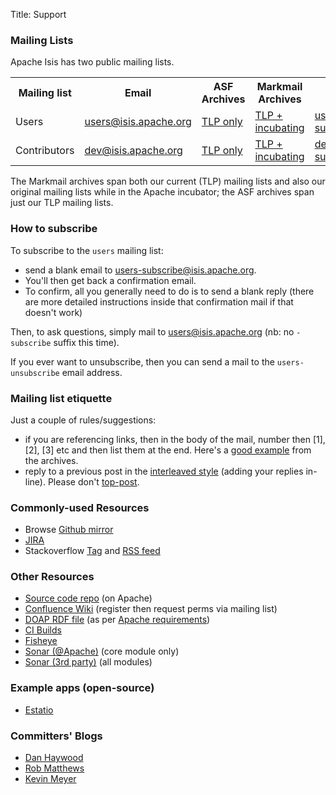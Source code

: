 Title: Support

### Mailing Lists

Apache Isis has two public mailing lists.

<table class="table table-bordered table-hover">
<tr>
	<th>Mailing list</th>
	<th>Email</th>
	<th>ASF Archives</th>
	<th>Markmail Archives</th>
	<th>Subscribe</th>
</tr>
<tr>
	<td>Users</t>
	<td><a href="mailto:users@isis.apache.org">users@isis.apache.org</a></td>
	<td><a href="http://mail-archives.apache.org/mod_mbox/isis-users/">TLP only</a>
	<td><a href="http://markmail.org/search/isis-users+list:org.apache.incubator.isis-users">TLP + incubating</a>
	</td>
	<td><a href="mailto:users-subscribe@isis.apache.org">users-subscribe@isis.apache.org</a></td>
</tr>
<tr>
	<td>Contributors</t>
	<td><a href="mailto:dev@isis.apache.org">dev@isis.apache.org</a></td>
	<td><a href="http://mail-archives.apache.org/mod_mbox/isis-dev/">TLP only</a>
	<td><a href="http://markmail.org/search/isis-dev+list:org.apache.incubator.isis-dev">TLP + incubating</a>
	</td>
	<td><a href="mailto:dev-subscribe@isis.apache.org">dev-subscribe@isis.apache.org</a></td></tr>
</table>

The Markmail archives span both our current (TLP) mailing lists and also our original mailing lists while in the Apache incubator; the ASF archives span just our TLP mailing lists.

### How to subscribe

To subscribe to the `users` mailing list:

* send a blank email to <a href="mailto:users-subscribe@isis.apache.org">users-subscribe@isis.apache.org</a>.
* You'll then get back a confirmation email.
* To confirm, all you generally need to do is to send a blank reply (there are more detailed instructions inside that confirmation mail if that doesn't work)

Then, to ask questions, simply mail to <a href="mailto:users@isis.apache.org">users@isis.apache.org</a> (nb: no `-subscribe` suffix this time). 

If you ever want to unsubscribe, then you can send a mail to the `users-unsubscribe` email address.

### Mailing list etiquette

Just a couple of rules/suggestions:

* if you are referencing links, then in the body of the mail, number then [1], [2], [3] etc and then list them at the end.  Here's a [good example]() from the archives.
* reply to a previous post in the [interleaved style](http://en.wikipedia.org/wiki/Posting_style#Interleaved_style) (adding your replies in-line).  Please don't [top-post](http://en.wikipedia.org/wiki/Posting_style#Top-posting).


### Commonly-used Resources

- Browse [Github mirror](http://github.com/apache/isis)
- [JIRA](https://issues.apache.org/jira/browse/ISIS)
- Stackoverflow [Tag](http://stackoverflow.com/questions/tagged/isis) and [RSS feed](http://stackoverflow.com/feeds/tag/isis)

### Other Resources

- [Source code repo](download.html) (on Apache)
- [Confluence Wiki](https://cwiki.apache.org/confluence/display/ISIS/Index) (register then request perms via mailing list)
- [DOAP RDF file](doap_isis.rdf) (as per [Apache requirements](http://projects.apache.org/doap.html))
- [CI Builds](https://builds.apache.org/job/isis-core-ubuntu/)
- [Fisheye](https://fisheye6.atlassian.com/changelog/isis-git)
- [Sonar (@Apache)](https://analysis.apache.org/dashboard/index/org.apache.isis.core:isis) (core module only)
- [Sonar (3rd party)](http://nemo.sonarsource.org/dashboard/index/org.apache.isis:isis-all) (all modules)
<!--
- [Gmane](http://blog.gmane.org/gmane.comp.apache.incubator.isis.users)
- [Isis extras](http://code.google.com/a/apache-extras.org/p/isis-extras/)
-->

### Example apps (open-source)

- [Estatio](https://github.com/estatio/estatio)

### Committers' Blogs

- [Dan Haywood](http://danhaywood.com/)
- [Rob Matthews](http://www.objectconnexions.co.uk/)
- [Kevin Meyer](http://www.kmz.co.za/blog/)
